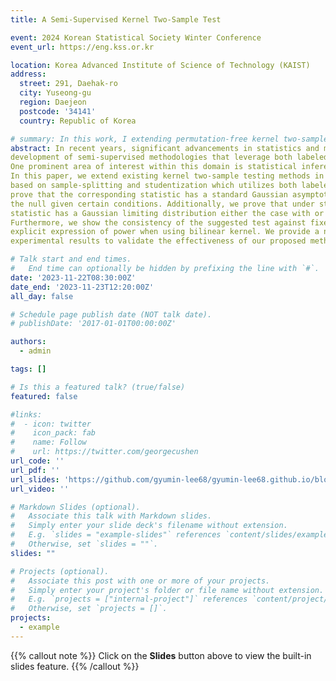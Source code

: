 ```yaml
---
title: A Semi-Supervised Kernel Two-Sample Test

event: 2024 Korean Statistical Society Winter Conference
event_url: https://eng.kss.or.kr

location: Korea Advanced Institute of Science of Technology (KAIST)
address:
  street: 291, Daehak-ro
  city: Yuseong-gu
  region: Daejeon
  postcode: '34141'
  country: Republic of Korea

# summary: In this work, I extending permutation-free kernel two-sample test into the semi-supervised setting, guaranteeing its asymptotic properties under the null and alternative.
abstract: In recent years, significant advancements in statistics and machine learning have led to the
development of semi-supervised methodologies that leverage both labeled and unlabeled data.
One prominent area of interest within this domain is statistical inference like two-sample test.
In this paper, we extend existing kernel two-sample testing methods in semi-supervised setting
based on sample-splitting and studentization which utilizes both labeled and unlabeled data. We
prove that the corresponding statistic has a standard Gaussian asymptotic distribution under
the null given certain conditions. Additionally, we prove that under stricter conditions, the
statistic has a Gaussian limiting distribution either the case with or without unlabeled data.
Furthermore, we show the consistency of the suggested test against fixed alternative, and obtain
explicit expression of power when using bilinear kernel. We provide a numerical analysis and
experimental results to validate the effectiveness of our proposed method.

# Talk start and end times.
#   End time can optionally be hidden by prefixing the line with `#`.
date: '2023-11-22T08:30:00Z'
date_end: '2023-11-23T12:20:00Z'
all_day: false

# Schedule page publish date (NOT talk date).
# publishDate: '2017-01-01T00:00:00Z'

authors:
  - admin

tags: []

# Is this a featured talk? (true/false)
featured: false

#links:
#  - icon: twitter
#    icon_pack: fab
#    name: Follow
#    url: https://twitter.com/georgecushen
url_code: ''
url_pdf: ''
url_slides: 'https://github.com/gyumin-lee68/gyumin-lee68.github.io/blob/main/static/uploads/slides.pdf'
url_video: ''

# Markdown Slides (optional).
#   Associate this talk with Markdown slides.
#   Simply enter your slide deck's filename without extension.
#   E.g. `slides = "example-slides"` references `content/slides/example-slides.md`.
#   Otherwise, set `slides = ""`.
slides: ""

# Projects (optional).
#   Associate this post with one or more of your projects.
#   Simply enter your project's folder or file name without extension.
#   E.g. `projects = ["internal-project"]` references `content/project/deep-learning/index.md`.
#   Otherwise, set `projects = []`.
projects:
  - example
---
```


{{% callout note %}}
Click on the **Slides** button above to view the built-in slides feature.
{{% /callout %}}
